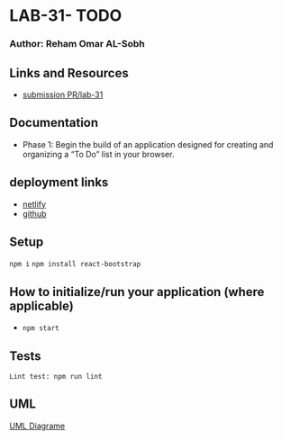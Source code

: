 # LAB-31- TODO
### Author: Reham Omar AL-Sobh

 ## Links and Resources

 - [submission PR/lab-31](https://github.com/Reham-401-advanced-javascript/todo/pull/1)

## Documentation
- Phase 1: Begin the build of an application designed for creating and organizing a “To Do” list in your browser.

## deployment links
 - [netlify]( )
 - [github ]()


## Setup
 `npm i`
 `npm install react-bootstrap   `


## How to initialize/run your application (where applicable)
   * `npm start`

## Tests
 `Lint test: npm run lint`
## UML

[UML Diagrame ](assest/lab31.jpg)
